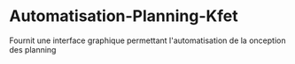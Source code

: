 # Automatisation-Planning-Kfet
Fournit une interface graphique permettant l'automatisation de la onception des planning
